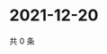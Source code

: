 # 2021-12-20

共 0 条

<!-- BEGIN WEIBO -->
<!-- 最后更新时间 Mon Dec 20 2021 01:16:18 GMT+0800 (China Standard Time) -->

<!-- END WEIBO -->
